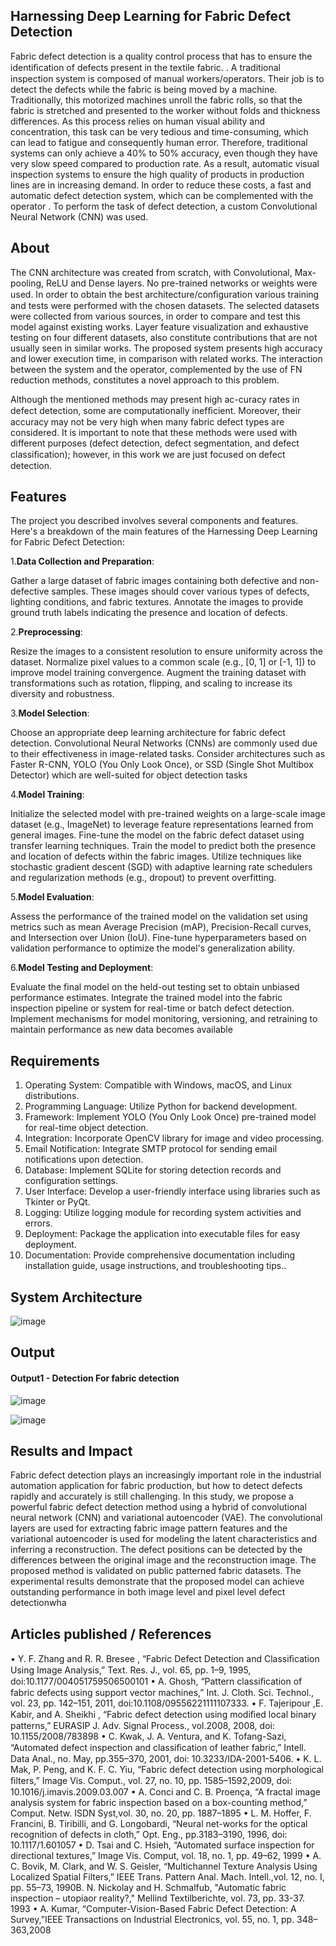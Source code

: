 ## Harnessing Deep Learning for Fabric Defect Detection
Fabric defect detection is a quality control process that has to ensure the identiﬁcation of defects present in the textile fabric. . A traditional inspection system is composed of manual workers/operators. Their job is to detect the defects while the fabric is being moved by a machine. Traditionally, this motorized machines unroll the fabric rolls, so that the fabric is stretched and presented to the worker without folds and thickness differences. As this process relies on human visual ability and concentration, this task can be very tedious and time-consuming, which can lead to fatigue and consequently human error. Therefore, traditional systems can only achieve a 40% to 50% accuracy, even though they have very slow speed compared to production rate. As a result, automatic visual inspection systems to ensure the high quality of products in production lines are in increasing demand. In order to reduce these costs, a fast and automatic defect detection system, which can be complemented with the operator . To perform the task of defect detection, a custom Convolutional Neural Network (CNN) was used.
## About
The CNN architecture was created from scratch, with Convolutional, Max-pooling, ReLU and Dense layers. No pre-trained networks or weights were used. In order to obtain the best architecture/conﬁguration various training and tests were performed with the chosen datasets. The selected datasets were collected from various sources, in order to compare and test this model against existing works. Layer feature visualization and exhaustive testing on four different datasets, also constitute contributions that are not usually seen in similar works. The proposed system presents high accuracy and lower execution time, in comparison with related works. The interaction between the system and the operator, complemented by the use of FN reduction methods, constitutes a novel approach to this problem.

Although the mentioned methods may present high ac-curacy rates in defect detection, some are computationally inefﬁcient. Moreover, their accuracy may not be very high when many fabric defect types are considered. It is important to note that these methods were used with different purposes (defect detection, defect segmentation, and defect classiﬁcation); however, in this work we are just focused on defect detection.

## Features
The project you described involves several components and features. Here's a breakdown of the main features of the Harnessing Deep Learning for Fabric Defect Detection:

1.**Data Collection and Preparation**:

Gather a large dataset of fabric images containing both defective and non-defective samples. These images should cover various types of defects, lighting conditions, and fabric textures.
Annotate the images to provide ground truth labels indicating the presence and location of defects.

2.**Preprocessing**:

Resize the images to a consistent resolution to ensure uniformity across the dataset.
Normalize pixel values to a common scale (e.g., [0, 1] or [-1, 1]) to improve model training convergence.
Augment the training dataset with transformations such as rotation, flipping, and scaling to increase its diversity and robustness.

3.**Model Selection**:

Choose an appropriate deep learning architecture for fabric defect detection. Convolutional Neural Networks (CNNs) are commonly used due to their effectiveness in image-related tasks.
Consider architectures such as Faster R-CNN, YOLO (You Only Look Once), or SSD (Single Shot Multibox Detector) which are well-suited for object detection tasks

4.**Model Training**:

Initialize the selected model with pre-trained weights on a large-scale image dataset (e.g., ImageNet) to leverage feature representations learned from general images.
Fine-tune the model on the fabric defect dataset using transfer learning techniques. Train the model to predict both the presence and location of defects within the fabric images.
Utilize techniques like stochastic gradient descent (SGD) with adaptive learning rate schedulers and regularization methods (e.g., dropout) to prevent overfitting.

5.**Model Evaluation**:

Assess the performance of the trained model on the validation set using metrics such as mean Average Precision (mAP), Precision-Recall curves, and Intersection over Union (IoU).
Fine-tune hyperparameters based on validation performance to optimize the model's generalization ability.

6.**Model Testing and Deployment**:

Evaluate the final model on the held-out testing set to obtain unbiased performance estimates.
Integrate the trained model into the fabric inspection pipeline or system for real-time or batch defect detection.
Implement mechanisms for model monitoring, versioning, and retraining to maintain performance as new data becomes available







## Requirements
1. Operating System: Compatible with Windows, macOS, and Linux distributions.
2. Programming Language: Utilize Python for backend development.
3. Framework: Implement YOLO (You Only Look Once) pre-trained model for real-time object detection.
4. Integration: Incorporate OpenCV library for image and video processing.
5. Email Notification: Integrate SMTP protocol for sending email notifications upon detection.
6. Database: Implement SQLite for storing detection records and configuration settings.
7. User Interface: Develop a user-friendly interface using libraries such as Tkinter or PyQt.
8. Logging: Utilize logging module for recording system activities and errors.
9. Deployment: Package the application into executable files for easy deployment.
10. Documentation: Provide comprehensive documentation including installation guide, usage instructions, and troubleshooting tips..

## System Architecture


![image](https://github.com/20004426-venkatesh/Projectwork2/assets/75234983/91732d92-696a-4d75-b00d-a74fac8a781c)



## Output

#### Output1 - Detection For fabric detection

![image](https://github.com/20004426-venkatesh/Projectwork2/assets/75234983/5915ae20-9b19-4d1b-9a8d-726b4fa90662)

![image](https://github.com/20004426-venkatesh/Projectwork2/assets/75234983/6270dcb2-92b9-40a9-bdde-b1021167d20b)










## Results and Impact
Fabric defect detection plays an increasingly important role in the industrial automation application for fabric production, but how to detect defects rapidly and accurately is still challenging. In this study, we propose a powerful fabric defect detection method using a hybrid of convolutional neural network (CNN) and variational autoencoder (VAE). The convolutional layers are used for extracting fabric image pattern features and the variational autoencoder is used for modeling the latent characteristics and inferring a reconstruction. The defect positions can be detected by the differences between the original image and the reconstruction image. The proposed method is validated on public patterned fabric datasets. The experimental results demonstrate that the proposed model can achieve outstanding performance in both image level and pixel level defect detectionwha

## Articles published / References
•	Y. F. Zhang and R. R. Bresee , “Fabric Defect Detection and Classiﬁcation Using Image Analysis,” Text. Res. J., vol. 65, pp. 1–9, 1995, doi:10.1177/004051759506500101
•	A. Ghosh, “Pattern classiﬁcation of fabric defects using support vector machines,” Int. J. Cloth. Sci. Technol., vol. 23, pp. 142–151, 2011, doi:10.1108/09556221111107333.
•	F. Tajeripour ,E. Kabir, and A. Sheikhi , “Fabric defect detection using modiﬁed local binary patterns,” EURASIP J. Adv. Signal Process., vol.2008, 2008, doi: 10.1155/2008/783898
•	C. Kwak, J. A. Ventura, and K. Tofang-Sazi, “Automated defect inspection and classiﬁcation of leather fabric,” Intell. Data Anal., no. May, pp.355–370, 2001, doi: 10.3233/IDA-2001-5406.
•	K. L. Mak, P. Peng, and K. F. C. Yiu, “Fabric defect detection using morphological ﬁlters,” Image Vis. Comput., vol. 27, no. 10, pp. 1585–1592,2009, doi: 10.1016/j.imavis.2009.03.007
•	A. Conci and C. B. Proença, “A fractal image analysis system for fabric inspection based on a box-counting method,” Comput. Netw. ISDN Syst,vol. 30, no. 20, pp. 1887–1895
•	L. M. Hoffer, F. Francini, B. Tiribilli, and G. Longobardi, “Neural net-works for the optical recognition of defects in cloth,” Opt. Eng., pp.3183–3190, 1996, doi: 10.1117/1.601057
•	D. Tsai and C. Hsieh, “Automated surface inspection for directional textures,” Image Vis. Comput, vol. 18, no. 1, pp. 49–62, 1999
•	A. C. Bovik, M. Clark, and W. S. Geisler, “Multichannel Texture Analysis Using Localized Spatial Filters,” IEEE Trans. Pattern Anal. Mach. Intell.,vol. 12, no. I, pp. 55–73, 1990B. N. Nickolay and H. 
  Schmalfub, "Automatic fabric inspection – utopiaor reality?," Mellind Textilberichte, vol. 73, pp. 33-37. 1993 
•	A. Kumar, “Computer-Vision-Based Fabric Defect Detection: A Survey,”IEEE Transactions on Industrial Electronics, vol. 55, no. 1, pp. 348–363,2008








